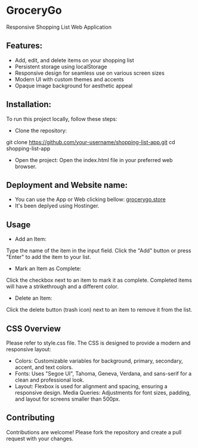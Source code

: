# GroceryGo

Responsive Shopping List Web Application

## Features:

- Add, edit, and delete items on your shopping list
- Persistent storage using localStorage
- Responsive design for seamless use on various screen sizes
- Modern UI with custom themes and accents
- Opaque image background for aesthetic appeal

## Installation:

To run this project locally, follow these steps:

- Clone the repository:

git clone https://github.com/your-username/shopping-list-app.git
cd shopping-list-app

- Open the project:
  Open the index.html file in your preferred web browser.

## Deployment and Website name:

- You can use the App or Web clicking bellow:
  [grocerygo.store](https://www.grocerygo.store/)
- It's been deplyed using Hostinger.

## Usage

- Add an Item:

Type the name of the item in the input field.
Click the "Add" button or press "Enter" to add the item to your list.

- Mark an Item as Complete:

Click the checkbox next to an item to mark it as complete.
Completed items will have a strikethrough and a different color.

- Delete an Item:

Click the delete button (trash icon) next to an item to remove it from the list.

## CSS Overview

Please refer to style.css file. The CSS is designed to provide a modern and responsive layout:

- Colors: Customizable variables for background, primary, secondary, accent, and text colors.
- Fonts: Uses "Segoe UI", Tahoma, Geneva, Verdana, and sans-serif for a clean and professional look.
- Layout: Flexbox is used for alignment and spacing, ensuring a responsive design.
  Media Queries: Adjustments for font sizes, padding, and layout for screens smaller than 500px.

## Contributing

Contributions are welcome! Please fork the repository and create a pull request with your changes.
